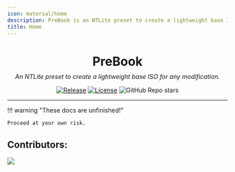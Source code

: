 ```yaml
---
icon: material/home
description: PreBook is an NTLite preset to create a lightweight base ISO for any modification.
title: Home
---
```


<style>
.md-sidebar--primary {
  visibility: hidden;
}
</style>

<div align="center">
<h1 style="margin-bottom:0.35em;">PreBook</h1>
<em>An NTLite preset to create a lightweight base ISO for any modification.</em>
</div>

<div style="text-align:center;" markdown>

[![Release](https://img.shields.io/github/v/release/ast3risk-ops/prebook?sort=semver&style=flat-square&cacheSeconds=3600)](https://github.com/ast3risk-ops/prebook/releases/latest)
[![License](https://img.shields.io/github/license/ast3risk-ops/prebook?style=flat-square&cacheSeconds=86400)](https://github.com/ast3risk-ops/prebook/blob/main/LICENSE)
![GitHub Repo stars](https://img.shields.io/github/stars/ast3risk-ops/prebook?style=flat-square&cacheSeconds=86400)

</div>

----------------------------------------------------------------

!!! warning "These docs are unfinished!"

    Proceed at your own risk.



## Contributors:

<a href="https://github.com/ast3risk-ops/prebook/graphs/contributors">
  <img src="https://contrib.rocks/image?repo=ast3risk-ops/prebook" />
</a>